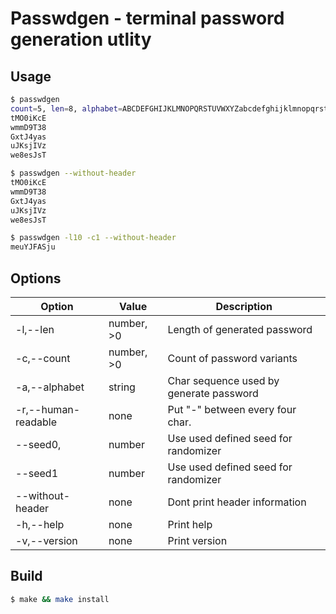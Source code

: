 # Passwdgen - terminal password generation utlity

## Usage
```bash
$ passwdgen
count=5, len=8, alphabet=ABCDEFGHIJKLMNOPQRSTUVWXYZabcdefghijklmnopqrstuvwxyz0123456789
tMO0iKcE
wmmD9T38
GxtJ4yas
uJKsjIVz
we8esJsT
```
```bash
$ passwdgen --without-header
tMO0iKcE
wmmD9T38
GxtJ4yas
uJKsjIVz
we8esJsT
```
```bash
$ passwdgen -l10 -c1 --without-header
meuYJFASju
```

## Options
| Option              	| Value      	| Description                             	|
|---------------------	|------------	|-----------------------------------------	|
| -l,--len            	| number, >0 	| Length of generated password            	|
| -c,--count          	| number, >0 	| Count of password variants              	|
| -a,--alphabet       	| string     	| Char sequence used by generate password 	|
| -r,--human-readable 	| none       	| Put "-" between every four char.        	|
| --seed0,            	| number     	| Use used defined seed for randomizer    	|
| --seed1              	| number     	| Use used defined seed for randomizer    	|
| --without-header    	| none       	| Dont print header information           	|
| -h,--help           	| none       	| Print help                              	|
| -v,--version        	| none       	| Print version                           	|

## Build
```bash
$ make && make install
```